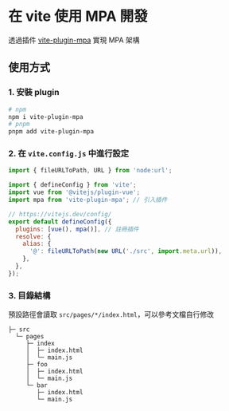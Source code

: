 # 在 vite 使用 MPA 開發

透過插件 [vite-plugin-mpa](https://github.com/IndexXuan/vite-plugin-mpa) 實現 MPA 架構

## 使用方式

### 1. 安裝 plugin

```sh
# npm
npm i vite-plugin-mpa
# pnpm
pnpm add vite-plugin-mpa
```

### 2. 在 `vite.config.js` 中進行設定

```js {5,9}
import { fileURLToPath, URL } from 'node:url';

import { defineConfig } from 'vite';
import vue from '@vitejs/plugin-vue';
import mpa from 'vite-plugin-mpa'; // 引入插件

// https://vitejs.dev/config/
export default defineConfig({
  plugins: [vue(), mpa()], // 註冊插件
  resolve: {
    alias: {
      '@': fileURLToPath(new URL('./src', import.meta.url)),
    },
  },
});
```

### 3. 目錄結構

預設路徑會讀取 `src/pages/*/index.html`，可以參考文檔自行修改

```
├─ src
  └─ pages
     ├─ index
     │  ├─ index.html
     │  └─ main.js
     ├─ foo
     │  ├─ index.html
     │  └─ main.js
     └─ bar
        ├─ index.html
        └─ main.js
```

